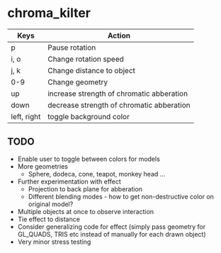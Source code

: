 # chroma_kilter

| Keys  | Action |
|---|---|
| p  |  Pause rotation |
| i, o  |  Change rotation speed |
| j, k  |  Change distance to object |
| 0-9 | Change geometry |
| up | increase strength of chromatic abberation |
| down | decrease strength of chromatic abberation | 
| left, right | toggle background color |

## TODO

- Enable user to toggle between colors for models
- More geometries
	- Sphere, dodeca, cone, teapot, monkey head ...
- Further experimentation with effect
  - Projection to back plane for abberation
  - Different blending modes - how to get non-destructive color on original model?
- Multiple objects at once to observe interaction
- Tie effect to distance
- Consider generalizing code for effect (simply pass geometry for GL_QUADS, TRIS etc instead of manually for each drawn object)
- Very minor stress testing
